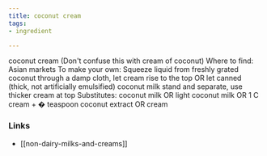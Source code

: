 ```yaml
---
title: coconut cream
tags:
- ingredient

---
```

coconut cream (Don't confuse this with cream of coconut) Where to find: Asian markets To make your own: Squeeze liquid from freshly grated coconut through a damp cloth, let cream rise to the top OR let canned (thick, not artificially emulsified) coconut milk stand and separate, use thicker cream at top Substitutes: coconut milk OR light coconut milk OR 1 C cream + � teaspoon coconut extract OR cream

### Links

* [[non-dairy-milks-and-creams]]

